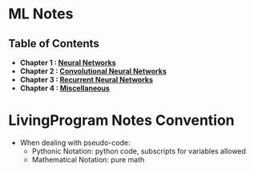 # ML Notes

## Table of Contents
- **Chapter 1 : [Neural Networks](chapter-1)**
- **Chapter 2 : [Convolutional Neural Networks](chapter-2)**
- **Chapter 3 : [Recurrent Neural Networks](chapter-3)**
- **Chapter 4 : [Miscellaneous](chapter-4)**

# LivingProgram Notes Convention
* When dealing with pseudo-code:
  * Pythonic Notation: python code, subscripts for variables allowed
  * Mathematical Notation: pure math
